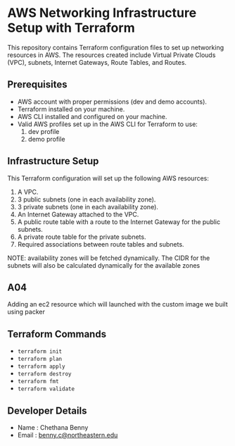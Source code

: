 # AWS Networking Infrastructure Setup with Terraform

This repository contains Terraform configuration files to set up networking resources in AWS. The resources created include Virtual Private Clouds (VPC), subnets, Internet Gateways, Route Tables, and Routes.

## Prerequisites

- AWS account with proper permissions (dev and demo accounts).
- Terraform installed on your machine.
- AWS CLI installed and configured on your machine.
- Valid AWS profiles set up in the AWS CLI for Terraform to use:
    1. dev profile
    2. demo profile

## Infrastructure Setup

This Terraform configuration will set up the following AWS resources:
1. A VPC.
2. 3 public subnets (one in each availability zone).
3. 3 private subnets (one in each availability zone).
4. An Internet Gateway attached to the VPC.
5. A public route table with a route to the Internet Gateway for the public subnets.
6. A private route table for the private subnets.
7. Required associations between route tables and subnets.

NOTE: availability zones will be fetched dynamically. The CIDR for the subnets will also be calculated dynamically for the available zones

## A04

Adding an ec2 resource which will launched with the custom image we built using packer

## Terraform Commands

- `terraform init`
- `terraform plan`
- `terraform apply`
- `terraform destroy`
- `terraform fmt`
- `terraform validate`

## Developer Details
- Name : Chethana Benny
- Email : benny.c@northeastern.edu